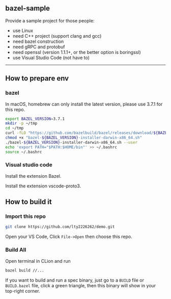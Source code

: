 ## bazel-sample

Provide a sample project for those people: 
- use Linux
- need C++ project (support clang and gcc)
- need bazel construction
- need gRPC and protobuf
- need openssl (version 1.1.1+, or the better option is boringssl)
- use Visual Studio Code (not have to)

---

## How to prepare env

### bazel

In macOS, homebrew can only install the latest version, please use 3.7.1 for this repo.

```bash
export BAZEL_VERSION=3.7.1
mkdir -p ~/tmp
cd ~/tmp
curl -fLO "https://github.com/bazelbuild/bazel/releases/download/${BAZEL_VERSION}/bazel-${BAZEL_VERSION}-installer-darwin-x86_64.sh"
chmod +x "bazel-${BAZEL_VERSION}-installer-darwin-x86_64.sh"
./bazel-${BAZEL_VERSION}-installer-darwin-x86_64.sh --user
echo 'export PATH="$PATH:$HOME/bin"' >> ~/.bashrc
source ~/.bashrc
```

### Visual studio code

Install the extension Bazel.

Install the extension vscode-proto3.

## How to build it

### Import this repo

```bash
git clone https://github.com/lty2226262/demo.git
```

Open your VS Code, Click `File->Open` then choose this repo.
### Build All

Open terminal in CLion and run

```bash
bazel build //...
```

If you want to build and run a spec binary, just go to a `BUILD` file or `BUILD.bazel` file, click a green triangle, then this binary will show in your top-right corner.